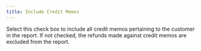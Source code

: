 ```yaml
---
title: Include Credit Memos
---
```



Select this check box to include all credit memos pertaining to the  customer in the report. If not checked, the refunds made against credit  memos are excluded from the report.
